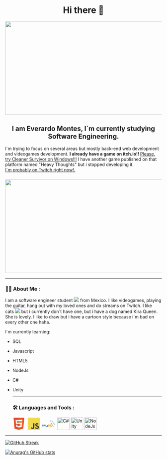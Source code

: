 ### <h1 align="center">Hi there 👋</h1>

<div id="header" align="center">
  <img src="https://thumbs.gfycat.com/LonelyIcyCusimanse-max-1mb.gif" width="600" height="300"/>
</div>

<h2 align="center">I am Everardo Montes, I´m currently studying Software Engineering. </h2>
<div> 
<p> I´m trying to focus on several areas but mostly back-end web development and videogames development. <b>I already have a game on itch.io!! </b>  <a href="https://evemonvie.itch.io/cleaner-survivor"> Please, try Cleaner Survivor on Windows!!!</a> I have another game published on that platform named "Heavy Thoughts" but i stopped developing it. <br> <a href="https://www.twitch.tv/Evemonvie"> I´m probably on Twitch right now!.</a>  </p> 
</div>

### 
<div align="center">
  <img src="https://media1.tenor.com/m/PW4f9zETIaUAAAAd/dance.gif" width="600" height="300"/>
</div>

---

### :woman_technologist: About Me :
  
 I am a software engineer student <img src="https://media.giphy.com/media/WUlplcMpOCEmTGBtBW/giphy.gif" width="30"> from Mexico. I like videogames, playing the guitar, hang out with my loved ones and do streams on Twitch. I like cats <img src="https://th.bing.com/th/id/OIP.vq0P_nej_VE1EcBdr7SS5gHaHa?rs=1&pid=ImgDetMain" width="30"> but i currently don´t have one, but i have a dog named Kira Queen. She is lovely. I like to draw but i have a cartoon style because i´m bad on every other one haha.
  
  I´m currently learning:
- SQL
- Javascript
- HTML5
- NodeJs
- C#
- Unity
  
  ---
  
  ### :hammer_and_wrench: Languages and Tools :
  <div>
  <img src="https://github.com/devicons/devicon/blob/master/icons/html5/html5-original.svg" title="HTML5" alt="HTML" width="40" height="40"/>&nbsp;
  <img src="https://github.com/devicons/devicon/blob/master/icons/javascript/javascript-original.svg" title="JavaScript" alt="JavaScript" width="40" height="40"/>&nbsp;
  <img src="https://github.com/devicons/devicon/blob/master/icons/mysql/mysql-original-wordmark.svg" title="MySQL"  alt="MySQL" width="40" height="40"/>&nbsp;
  <img src="https://th.bing.com/th/id/OIP.hjW-5Sc-8lyI6vW4DgWrVAAAAA?rs=1&pid=ImgDetMain" title="C#" **alt="C#" width="40" height="40"/> 
  <img src="https://clipartcraft.com/images/unity-logo-white-3.png" title="Unity" **alt="Unity" width="40" height="40"/> 
  <img src="https://pluspng.com/img-png/nodejs-logo-png-create-a-model-to-persist-data-in-a-node-js-loopback-api-from-beeman-nl-on-eggheadio-1200.png" title="NodeJs" **alt="NodeJS" width="40" height="40"/>  
</div>
  
  ---
  [![GitHub Streak](https://streak-stats.demolab.com?user=EverardoMontes&theme=dark)](https://git.io/streak-stats)
  
  [![Anurag's GitHub stats](https://github-readme-stats.vercel.app/api?username=EverardoMontes&theme=dark)](https://github.com/anuraghazra/github-readme-stats)
